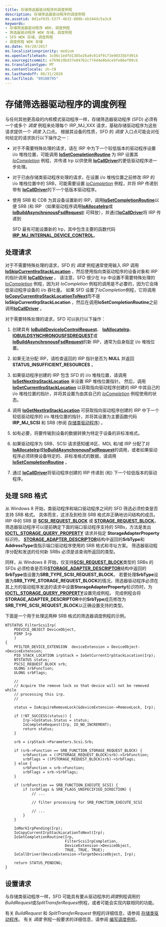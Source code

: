 ```yaml
---
title: 存储筛选器驱动程序的调度例程
description: 存储筛选器驱动程序的调度例程
ms.assetid: 0d1af035-537f-4632-800b-eb344dc5a3c8
keywords:
- 存储筛选器驱动程序 WDK，调度例程
- 筛选器驱动程序 WDK 存储，调度例程
- SFD WDK 存储，调度例程
- 调度例程 WDK 存储
ms.date: 04/20/2017
ms.localizationpriority: medium
ms.openlocfilehash: 3c06c1edfd1385e26a9c014f91f3e90335bfd914
ms.sourcegitcommit: e769619bd37e04762c77444e8b4ce9fe86ef09cb
ms.translationtype: MT
ms.contentlocale: zh-CN
ms.lasthandoff: 08/31/2020
ms.locfileid: "89188795"
---
```

# <a name="storage-filter-drivers-dispatch-routines"></a>存储筛选器驱动程序的调度例程

与任何其他更高级的内核模式驱动程序一样，存储筛选器驱动程序 (SFD) 必须有一个或多个 *调度* 例程来处理每个 IRP_MJ_XXX 请求，基础存储驱动程序为这些请求提供一个 *调度* 入口点。 根据其设备的性质，SFD 的 *调度* 入口点可能会对任何给定的请求执行以下操作之一：

- 对于不需要特殊处理的请求，请在 IRP 中为下一个较低版本的驱动程序设置 i/o 堆栈位置，可能调用 [**IoSetCompletionRoutine**](/windows-hardware/drivers/ddi/wdm/nf-wdm-iosetcompletionroutine) 为 IRP 设置其 [*IoCompletion*](/windows-hardware/drivers/ddi/wdm/nc-wdm-io_completion_routine) 例程，并传递 Irp 以供使用 [**IoCallDriver**](/windows-hardware/drivers/ddi/wdm/nf-wdm-iocalldriver)的更低驱动程序进一步处理。

- 对于已由存储类驱动程序处理的请求，在设置 i/o 堆栈位置之前修改 IRP 的 i/o 堆栈位置中的 SRB，可能需要设置 [*IoCompletion*](/windows-hardware/drivers/ddi/wdm/nc-wdm-io_completion_routine) 例程，并将 IRP 传递到带有 [**IoCallDriver**](/windows-hardware/drivers/ddi/wdm/nf-wdm-iocalldriver)的下一个低版本驱动程序。

- 使用 SRB 和 CDB 为其设备设置新的 IRP，调用[**IoSetCompletionRoutine**](/windows-hardware/drivers/ddi/wdm/nf-wdm-iosetcompletionroutine)以便 SRB (和 IRP （如果驱动程序调用[**IoAllocateIrp**](/windows-hardware/drivers/ddi/wdm/nf-wdm-ioallocateirp)或[**IoBuildAsynchronousFsdRequest**](/windows-hardware/drivers/ddi/wdm/nf-wdm-iobuildasynchronousfsdrequest)) 可释放），并通过[**IoCallDriver**](/windows-hardware/drivers/ddi/wdm/nf-wdm-iocalldriver)将 IRP 传递到

    SFD 最有可能设置新的 Irp，其中包含主要的函数代码 [**IRP_MJ_INTERNAL_DEVICE_CONTROL**](../kernel/irp-mj-internal-device-control.md)。

## <a name="processing-requests"></a>处理请求

对于不需要特殊处理的请求，SFD 的 *调度* 例程通常使用输入 IRP 调用 [**IoSkipCurrentIrpStackLocation**](../kernel/mm-bad-pointer.md) ，然后使用指向类驱动程序的设备对象和 IRP 的指针调用 [**IoCallDriver**](/windows-hardware/drivers/ddi/wdm/nf-wdm-iocalldriver) 。 请注意，SFD 很少在 Irp 中设置不需要特殊处理的 [*IoCompletion*](/windows-hardware/drivers/ddi/wdm/nc-wdm-io_completion_routine) 例程，因为对 *IoCompletion* 例程的调用是不必要的，因为它会降低驱动程序设备的 i/o 吞吐量。 如果 SFD 设置了*IoCompletion*例程，它将调用[**IoCopyCurrentIrpStackLocationToNext**](/windows-hardware/drivers/ddi/wdm/nf-wdm-iocopycurrentirpstacklocationtonext)而不是**IoSkipCurrentIrpStackLocation** ，然后在调用**IoSetCompletionRoutine**之前调用[**IoCallDriver**](/windows-hardware/drivers/ddi/wdm/nf-wdm-iosetcompletionroutine) 。

对于需要特殊处理的请求，SFD 可以执行以下操作：

1. 创建具有 [**IoBuildDeviceIoControlRequest**](/windows-hardware/drivers/ddi/wdm/nf-wdm-iobuilddeviceiocontrolrequest)、 [**IoAllocateIrp**](/windows-hardware/drivers/ddi/wdm/nf-wdm-ioallocateirp)、 [**IOBUILDSYNCHRONOUSFSDREQUEST**](/windows-hardware/drivers/ddi/wdm/nf-wdm-iobuildsynchronousfsdrequest)或 [**IoBuildAsynchronousFsdRequest**](/windows-hardware/drivers/ddi/wdm/nf-wdm-iobuildasynchronousfsdrequest)的新 IRP，通常为自身指定 i/o 堆栈位置。

2. 如果无法分配 IRP，请检查返回的 IRP 指针是否为 **NULL** 并返回 **STATUS_INSUFFICIENT_RESOURCES** 。

3. 如果驱动程序创建的 IRP 包含 SFD 的 i/o 堆栈位置，请调用 [**IoSetNextIrpStackLocation**](/windows-hardware/drivers/ddi/wdm/nf-wdm-iosetnextirpstacklocation) 来设置 IRP 堆栈位置指针。 然后，调用 [**IoGetCurrentIrpStackLocation**](/windows-hardware/drivers/ddi/wdm/nf-wdm-iogetcurrentirpstacklocation) 以获取指向驱动程序创建的 IRP 中其自己的 i/o 堆栈位置的指针，并将其设置为由其自己的 [*IoCompletion*](/windows-hardware/drivers/ddi/wdm/nc-wdm-io_completion_routine) 例程使用的状态。

4. 调用 [**IoGetNextIrpStackLocation**](/windows-hardware/drivers/ddi/wdm/nf-wdm-iogetnextirpstacklocation) 可获取指向驱动程序创建的 IRP 中下一个较低驱动程序的 i/o 堆栈位置的指针，并将其设置为主要函数代码 **IRP_MJ_SCSI** 和 SRB (参阅 [存储类驱动程序](introduction-to-storage-class-drivers.md)) 。

5. 如有必要，将要传输到设备的数据转换为特定于设备的非标准格式。

6. 如果驱动程序为 SRB、SCSI 请求感知缓冲区、MDL 和/或 IRP 分配了对[**IoAllocateIrp**](/windows-hardware/drivers/ddi/wdm/nf-wdm-ioallocateirp)或[**IoBuildAsynchronousFsdRequest**](/windows-hardware/drivers/ddi/wdm/nf-wdm-iobuildasynchronousfsdrequest)的调用，或者如果驱动程序必须转换设备特定的、非标准格式的数据，请调用[**IoSetCompletionRoutine**](/windows-hardware/drivers/ddi/wdm/nf-wdm-iosetcompletionroutine) 。

7. 通过 [**IoCallDriver**](/windows-hardware/drivers/ddi/wdm/nf-wdm-iocalldriver)将驱动程序创建的 IRP 传递到 (和) 下一个较低版本的驱动程序。

## <a name="handling-srb-formats"></a>处理 SRB 格式

从 Windows 8 开始，类驱动程序和端口驱动程序之间的 SFD 筛选必须检查是否支持 SRB 格式。 具体而言，这涉及到检测 SRB 格式并正确地访问结构的成员。 IRP 中的 SRB 是 [**SCSI_REQUEST_BLOCK**](/windows-hardware/drivers/ddi/srb/ns-srb-_scsi_request_block) 或 [**STORAGE_REQUEST_BLOCK**](/windows-hardware/drivers/ddi/srb/ns-srb-_storage_request_block)。 筛选器驱动程序可以提前确定下面的端口驱动程序支持的 SRBs，方法是发出 [**IOCTL_STORAGE_QUERY_PROPERTY**](/windows-hardware/drivers/ddi/ntddstor/ni-ntddstor-ioctl_storage_query_property) 请求并指定 **StorageAdapterProperty** 标识符。 [**STORAGE_ADAPTER_DESCRIPTOR**](/windows-hardware/drivers/ddi/ntddstor/ns-ntddstor-_storage_adapter_descriptor)结构中返回的**SrbType**和**AddressType**值指示端口驱动程序使用的 SRB 格式和寻址方案。 筛选器驱动程序分配和发送的任何新 SRBs 必须是该查询所返回的类型。

同样，从 Windows 8 开始，仅支持[**SCSI_REQUEST_BLOCK**](/windows-hardware/drivers/ddi/srb/ns-srb-_scsi_request_block)类型的 SRBs 的 SFDs 必须检查是否将[**STORAGE_ADAPTER_DESCRIPTOR**](/windows-hardware/drivers/ddi/ntddstor/ns-ntddstor-_storage_adapter_descriptor)结构中返回的**SrbType**值设置为**SRB_TYPE_SCSI_REQUEST_BLOCK**。 若要处理**SrbType**设置为**SRB_TYPE_STORAGE_REQUEST_BLOCK**的情况，筛选器驱动程序必须在其上方的驱动程序发送的请求中设置**StorageAdapterProperty**标识符时，为[**IOCTL_STORAGE_QUERY_PROPERTY**](/windows-hardware/drivers/ddi/ntddstor/ni-ntddstor-ioctl_storage_query_property)设置完成例程。 完成例程会将**STORAGE_ADAPTER_DESCRIPTOR**中的**SrbType**成员修改为**SRB_TYPE_SCSI_REQUEST_BLOCK**以正确设置支持的类型。

下面是一个用于处理这两种 SRB 格式的筛选器调度例程的示例。

```ManagedCPlusPlus
NTSTATUS FilterScsiIrp(
    PDEVICE_OBJECT DeviceObject,
    PIRP Irp
    )
{
    PFILTER_DEVICE_EXTENSION  deviceExtension = DeviceObject->DeviceExtension;
    PIO_STACK_LOCATION irpStack = IoGetCurrentIrpStackLocation(Irp);
    NTSTATUS status;
    PSCSI_REQUEST_BLOCK srb;
    ULONG srbFunction;
    ULONG srbFlags;

    //
    // Acquire the remove lock so that device will not be removed while
    // processing this irp.
    //

    status = IoAcquireRemoveLock(&deviceExtension->RemoveLock, Irp);

    if (!NT_SUCCESS(status)) {
        Irp->IoStatus.Status = status;
        IoCompleteRequest(Irp, IO_NO_INCREMENT);
        return status;
    }

    srb = irpStack->Parameters.Scsi.Srb;

    if (srb->Function == SRB_FUNCTION_STORAGE_REQUEST_BLOCK) {
        srbFunction = ((PSTORAGE_REQUEST_BLOCK)srb)->SrbFunction;
        srbFlags = ((PSTORAGE_REQUEST_BLOCK)srb)->SrbFlags;
    } else {
        srbFunction = srb->Function;
        srbFlags = srb->SrbFlags;
    }

    if (srbFunction == SRB_FUNCTION_EXECUTE_SCSI) {
        if (srbFlags & SRB_FLAGS_UNSPECIFIED_DIRECTION) {
            // ...

            // filter processing for SRB_FUNCTION_EXECUTE_SCSI

            // ...
        }
    }

    IoMarkIrpPending(Irp);
    IoCopyCurrentIrpStackLocationToNext(Irp);
    IoSetCompletionRoutine(Irp,
                           FilterScsiIrpCompletion,
                           DeviceExtension->DeviceObject,
                           TRUE, TRUE, TRUE);
    IoCallDriver(DeviceExtension->TargetDeviceObject, Irp);

    return STATUS_PENDING;
}
```

## <a name="setting-up-requests"></a>设置请求

与存储类驱动程序一样，SFD 可能具有要从驱动程序的*调度*例程调用的*BuildRequest*或*SplitTransferRequest*例程，或者可能会实现内联相同的功能。

有关 *BuildRequest* 和 *SplitTransferRequest* 例程的详细信息，请参阅 [存储类驱动程序](introduction-to-storage-class-drivers.md)。 有关 *调度* 例程一般要求的详细信息，请参阅 [编写调度例程](../kernel/writing-dispatch-routines.md)。